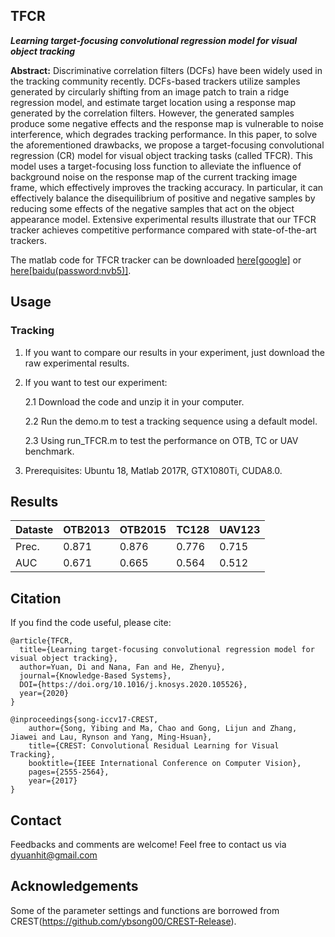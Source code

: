 ## TFCR 
***Learning target-focusing convolutional regression model for visual object tracking***

**Abstract:** Discriminative correlation filters (DCFs) have been widely used in the tracking community recently. DCFs-based trackers utilize samples generated by circularly shifting from an image patch to train a ridge regression model, and estimate target location using a response map generated by the correlation filters. However, the generated samples produce some negative effects and the response map is vulnerable to noise interference, which degrades tracking performance. In this paper, to solve the aforementioned drawbacks, we propose a target-focusing convolutional regression (CR) model for visual object tracking tasks (called TFCR). This model uses a target-focusing loss function to alleviate the influence of background noise on the response map of the current tracking image frame, which effectively improves the tracking accuracy. In particular, it can effectively balance the disequilibrium of positive and negative samples by reducing some effects of the negative samples that act on the object appearance model. Extensive experimental results illustrate that our TFCR tracker achieves competitive performance compared with state-of-the-art trackers.

The matlab code for TFCR tracker can be downloaded [here[google]](https://drive.google.com/open?id=1DCou-KvSj9joI68KwynWGIzJ3XY-lr06) or [here[baidu(password:nvb5)]](https://pan.baidu.com/s/1YFGCGy1SM4kt5bhWRihGGw).

## Usage
### Tracking
1. If you want to compare our results in your experiment, just download the raw experimental results.
2. If you want to test our experiment:

   2.1 Download the code and unzip it in your computer.
   
   2.2 Run the demo.m to test a tracking sequence using a default model.
   
   2.3 Using run_TFCR.m to test the performance on OTB, TC or UAV benchmark.
3. Prerequisites: Ubuntu 18, Matlab 2017R, GTX1080Ti, CUDA8.0.


## Results
| Dataste | OTB2013 | OTB2015 | TC128 | UAV123 |
| --------| --------| ------- | ------ | ----- | 
| Prec.   | 0.871   | 0.876   | 0.776  | 0.715 |
| AUC     | 0.671   | 0.665   | 0.564  | 0.512 | 


## Citation
If you find the code useful, please cite:
```
@article{TFCR,
  title={Learning target-focusing convolutional regression model for visual object tracking},
  author=Yuan, Di and Nana, Fan and He, Zhenyu},
  journal={Knowledge-Based Systems},
  DOI={https://doi.org/10.1016/j.knosys.2020.105526},
  year={2020}
}

@inproceedings{song-iccv17-CREST,
    author={Song, Yibing and Ma, Chao and Gong, Lijun and Zhang, Jiawei and Lau, Rynson and Yang, Ming-Hsuan}, 
    title={CREST: Convolutional Residual Learning for Visual Tracking}, 
    booktitle={IEEE International Conference on Computer Vision},
    pages={2555-2564},
    year={2017}
}

```

## Contact
Feedbacks and comments are welcome! Feel free to contact us via dyuanhit@gmail.com


## Acknowledgements
Some of the parameter settings and functions are borrowed from CREST(https://github.com/ybsong00/CREST-Release). 
